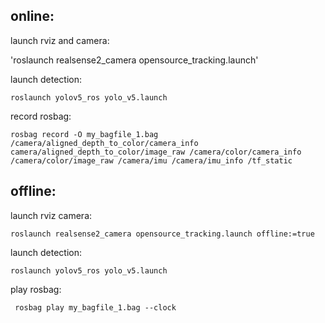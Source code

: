 ## online:

launch rviz and camera:

'roslaunch realsense2_camera opensource_tracking.launch'

launch detection:

`roslaunch yolov5_ros yolo_v5.launch `

record rosbag:

`rosbag record -O my_bagfile_1.bag /camera/aligned_depth_to_color/camera_info  camera/aligned_depth_to_color/image_raw /camera/color/camera_info /camera/color/image_raw /camera/imu /camera/imu_info /tf_static `

## offline:

launch rviz camera:

`roslaunch realsense2_camera opensource_tracking.launch offline:=true `

launch detection:

`roslaunch yolov5_ros yolo_v5.launch `

play rosbag:

` rosbag play my_bagfile_1.bag --clock`
